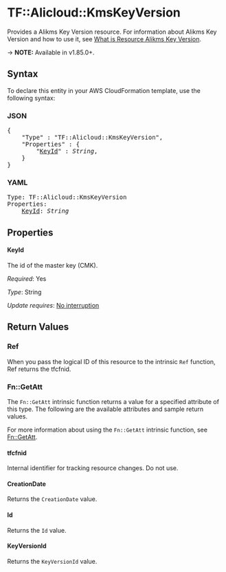 # TF::Alicloud::KmsKeyVersion

Provides a Alikms Key Version resource. For information about Alikms Key Version and how to use it, see [What is Resource Alikms Key Version](https://www.alibabacloud.com/help/doc-detail/133838.htm).

-> **NOTE:** Available in v1.85.0+.

## Syntax

To declare this entity in your AWS CloudFormation template, use the following syntax:

### JSON

<pre>
{
    "Type" : "TF::Alicloud::KmsKeyVersion",
    "Properties" : {
        "<a href="#keyid" title="KeyId">KeyId</a>" : <i>String</i>,
    }
}
</pre>

### YAML

<pre>
Type: TF::Alicloud::KmsKeyVersion
Properties:
    <a href="#keyid" title="KeyId">KeyId</a>: <i>String</i>
</pre>

## Properties

#### KeyId

The id of the master key (CMK).

_Required_: Yes

_Type_: String

_Update requires_: [No interruption](https://docs.aws.amazon.com/AWSCloudFormation/latest/UserGuide/using-cfn-updating-stacks-update-behaviors.html#update-no-interrupt)

## Return Values

### Ref

When you pass the logical ID of this resource to the intrinsic `Ref` function, Ref returns the tfcfnid.

### Fn::GetAtt

The `Fn::GetAtt` intrinsic function returns a value for a specified attribute of this type. The following are the available attributes and sample return values.

For more information about using the `Fn::GetAtt` intrinsic function, see [Fn::GetAtt](https://docs.aws.amazon.com/AWSCloudFormation/latest/UserGuide/intrinsic-function-reference-getatt.html).

#### tfcfnid

Internal identifier for tracking resource changes. Do not use.

#### CreationDate

Returns the <code>CreationDate</code> value.

#### Id

Returns the <code>Id</code> value.

#### KeyVersionId

Returns the <code>KeyVersionId</code> value.

